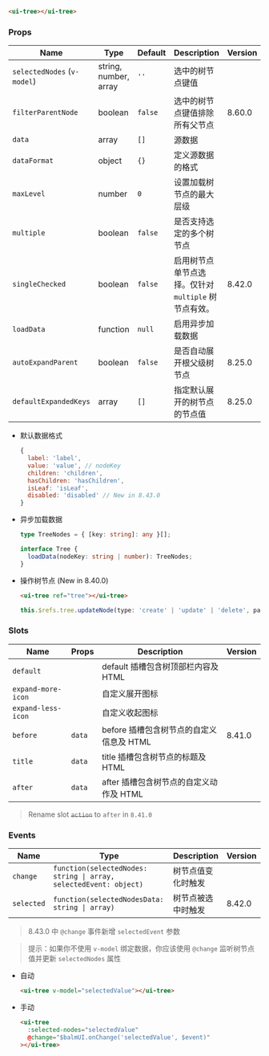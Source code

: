 ```html
<ui-tree></ui-tree>
```

### Props

| Name                        | Type                  | Default | Description                                          | Version |
| --------------------------- | --------------------- | ------- | ---------------------------------------------------- | ------- |
| `selectedNodes` (`v-model`) | string, number, array | `''`    | 选中的树节点键值                                     |         |
| `filterParentNode`          | boolean               | `false` | 选中的树节点键值排除所有父节点                       | 8.60.0  |
| `data`                      | array                 | `[]`    | 源数据                                               |         |
| `dataFormat`                | object                | `{}`    | 定义源数据的格式                                     |         |
| `maxLevel`                  | number                | `0`     | 设置加载树节点的最大层级                             |         |
| `multiple`                  | boolean               | `false` | 是否支持选定的多个树节点                             |         |
| `singleChecked`             | boolean               | `false` | 启用树节点单节点选择。仅针对 `multiple` 树节点有效。 | 8.42.0  |
| `loadData`                  | function              | `null`  | 启用异步加载数据                                     |         |
| `autoExpandParent`          | boolean               | `false` | 是否自动展开根父级树节点                             | 8.25.0  |
| `defaultExpandedKeys`       | array                 | `[]`    | 指定默认展开的树节点的节点值                         | 8.25.0  |

- 默认数据格式

  ```js
  {
    label: 'label',
    value: 'value', // nodeKey
    children: 'children',
    hasChildren: 'hasChildren',
    isLeaf: 'isLeaf',
    disabled: 'disabled' // New in 8.43.0
  }
  ```

- 异步加载数据

  ```ts
  type TreeNodes = { [key: string]: any }[];

  interface Tree {
    loadData(nodeKey: string | number): TreeNodes;
  }
  ```

- 操作树节点 (New in 8.40.0)

  ```html
  <ui-tree ref="tree"></ui-tree>
  ```

  ```ts
  this.$refs.tree.updateNode(type: 'create' | 'update' | 'delete', parentKey: string | number, nodeData: object)
  ```

### Slots

| Name               | Props  | Description                              | Version |
| ------------------ | ------ | ---------------------------------------- | ------- |
| `default`          |        | default 插槽包含树顶部栏内容及 HTML      |         |
| `expand-more-icon` |        | 自定义展开图标                           |         |
| `expand-less-icon` |        | 自定义收起图标                           |         |
| `before`           | `data` | before 插槽包含树节点的自定义信息及 HTML | 8.41.0  |
| `title`            | `data` | title 插槽包含树节点的标题及 HTML        |         |
| `after`            | `data` | after 插槽包含树节点的自定义动作及 HTML  |         |

> Rename slot <del>`action`</del> to `after` in `8.41.0`

### Events

| Name       | Type                                                              | Description        | Version |
| ---------- | ----------------------------------------------------------------- | ------------------ | ------- |
| `change`   | `function(selectedNodes: string \| array, selectedEvent: object)` | 树节点值变化时触发 |         |
| `selected` | `function(selectedNodesData: string \| array)`                    | 树节点被选中时触发 | 8.42.0  |

> 8.43.0 中 `@change` 事件新增 `selectedEvent` 参数

> 提示：如果你不使用 `v-model` 绑定数据，你应该使用 `@change` 监听树节点值并更新 `selectedNodes` 属性

- 自动

  ```html
  <ui-tree v-model="selectedValue"></ui-tree>
  ```

- 手动

  ```html
  <ui-tree
    :selected-nodes="selectedValue"
    @change="$balmUI.onChange('selectedValue', $event)"
  ></ui-tree>
  ```
